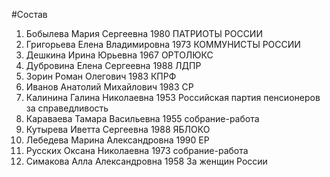#Состав
1. Бобылева Мария Сергеевна 1980 ПАТРИОТЫ РОССИИ
2. Григорьева Елена Владимировна 1973 КОММУНИСТЫ РОССИИ
3. Дешкина Ирина Юрьевна 1967 ОРТОЛЮКС
4. Дубровина Елена Сергеевна 1988 ЛДПР
5. Зорин Роман Олегович 1983 КПРФ
6. Иванов Анатолий Михайлович 1983 СР
7. Калинина Галина Николаевна 1953 Российская партия пенсионеров за справедливость
8. Караваева Тамара Васильевна 1955 собрание-работа
9. Кутырева Иветта Сергеевна 1988 ЯБЛОКО
10. Лебедева Марина Александровна 1990 ЕР
11. Русских Оксана Николаевна 1973 собрание-работа
12. Симакова Алла Александровна 1958 За женщин России
